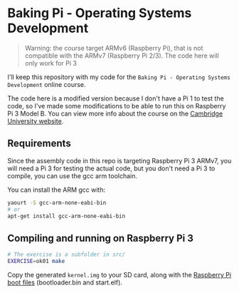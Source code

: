 # Baking Pi - Operating Systems Development

> Warning: the course target ARMv6 (Raspberry Pi), that is not compatible with the ARMv7 (Raspberry Pi 2/3). The code here will only work for Pi 3

I'll keep this repository with my code for the `Baking Pi - Operating Systems Development` online course.

The code here is a modified version because I don't have a Pi 1 to test the code, so I've made some modifications to be able to run this on Raspberry Pi 3 Model B. You can view more info about the course on the [Cambridge University website](https://www.cl.cam.ac.uk/projects/raspberrypi/tutorials/os/).

## Requirements

Since the assembly code in this repo is targeting Raspberry Pi 3 ARMv7, you will need a Pi 3 for testing the actual code, but you don't need a Pi 3 to compile, you can use the gcc arm toolchain.

You can install the ARM gcc with:

```bash
yaourt -S gcc-arm-none-eabi-bin
# or
apt-get install gcc-arm-none-eabi-bin
```

## Compiling and running on Raspberry Pi 3

```bash
# The exercise is a subfolder in src/
EXERCISE=ok01 make
```

Copy the generated `kernel.img` to your SD card, along with the [Raspberry Pi boot files](https://github.com/raspberrypi/firmware/tree/master/boot) (bootloader.bin and start.elf).